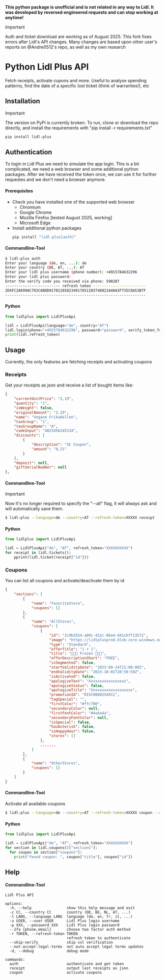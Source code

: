 **This python package is unofficial and is not related in any way to Lidl. It was developed by reversed engineered requests and can stop working at anytime!**

> [!IMPORTANT]
> Auth and ticket download are working as of August 2025. This fork fixes errors after Lidl's API changes.
> Many changes are based upon other user's reports on @Andre0512's repo, as well as my own research


# Python Lidl Plus API

Fetch receipts, activate cupons and more. Useful to analyse spending patterns, find the date of a specific lost ticket (think of warranties!), etc
## Installation
> [!IMPORTANT]
> The version on PyPi is currently broken. To run, clone or download the repo directly, and install the requirements with "pip install -r requirements.txt"

```bash
pip install lidl-plus
```

## Authentication
To login in Lidl Plus we need to simulate the app login.
This is a bit complicated, we need a web browser and some additional python packages.
After we have received the token once, we can use it for further requestes and we don't need a browser anymore.

#### Prerequisites
* Check you have installed one of the supported web browser
  - Chromium
  - Google Chrome
  - Mozilla Firefox [tested August 2025, working]
  - Microsoft Edge
* Install additional python packages
  ```bash
  pip install "lidl-plus[auth]"
  ```
#### Commandline-Tool
```bash
$ lidl-plus auth
Enter your language (de, en, ...): de
Enter your country (DE, AT, ...): AT
Enter your lidl plus username (phone number): +4915784632296
Enter your lidl plus password:
Enter the verify code you received via phone: 590287
------------------------- refresh token ------------------------
2D4FC2A699AC703CAB8D017012658234917651203746021A4AA3F735C8A53B7F
----------------------------------------------------------------
```

#### Python
```python
from lidlplus import LidlPlusApi

lidl = LidlPlusApi(language="de", country="AT")
lidl.login(phone="+4915784632296", password="password", verify_token_func=lambda: input("Insert code: "))
print(lidl.refresh_token)
```
## Usage
Currently, the only features are fetching receipts and activating coupons
### Receipts

Get your receipts as json and receive a list of bought items like:
```json
{
    "currentUnitPrice": "2,19",
    "quantity": "1",
    "isWeight": false,
    "originalAmount": "2,19",
    "name": "Vegane Frikadellen",
    "taxGroup": "1",
    "taxGroupName": "A",
    "codeInput": "4023456245134",
    "discounts": [
        {
            "description": "5€ Coupon",
            "amount": "0,21"
        }
    ],
    "deposit": null,
    "giftSerialNumber": null
},
```

#### Commandline-Tool
> [!IMPORTANT]
> Now it's no longer required to specify the "--all" flag, it will always ask and will automatically save them. 
```bash
$ lidl-plus --language=de --country=AT --refresh-token=XXXXX receipt
```

#### Python
```python
from lidlplus import LidlPlusApi

lidl = LidlPlusApi("de", "AT", refresh_token="XXXXXXXXXX")
for receipt in lidl.tickets():
    pprint(lidl.ticket(receipt["id"]))
```

### Coupons

You can list all coupons and activate/deactivate them by id
```json
{
    "sections": [
        {
            "name": "FavoriteStore",
            "coupons": []
        },
        {
            "name": "AllStores",
            "coupons": [
                {
                    "id": "2c9b3554-a09c-412c-8be4-d41cbff13572",
                    "image": "https://lidlplusprod.blob.core.windows.net/images/coupons/LT/IDISC0000254911.png?t=1695452076",
                    "type": "Standard",
                    "offerTitle": "1 + 1",
                    "title": "👨🏻‍🍳 Frozen 👨🏻‍🍳",
                    "offerDescriptionShort": "FREE",
                    "isSegmented": false,
                    "startValidityDate": "2023-09-24T21:00:00Z",
                    "endValidityDate": "2023-10-01T20:59:59Z",
                    "isActivated": false,
                    "apologizeText": "Xxxxxxxxxxxxxxxxx",
                    "apologizeStatus": false,
                    "apologizeTitle": "Xxxxxxxxxxxxxxxxxxx",
                    "promotionId": "DISC0000254911",
                    "tagSpecial": "",
                    "firstColor": "#ffc700",
                    "secondaryColor": null,
                    "firstFontColor": "#4a4a4a",
                    "secondaryFontColor": null,
                    "isSpecial": false,
                    "hasAsterisk": false,
                    "isHappyHour": false,
                    "stores": []
                },
                .......
            ]
        },
        {
            "name": "OtherStores",
            "coupons": []
        }
    ]
}
```

#### Commandline-Tool

Activate all available coupons

```bash
$ lidl-plus --language=de --country=AT --refresh-token=XXXXX coupon --all
```

#### Python
```python
from lidlplus import LidlPlusApi

lidl = LidlPlusApi("de", "AT", refresh_token="XXXXXXXXXX")
for section in lidl.coupons()["sections"]:
  for coupon in section["coupons"]:
    print("found coupon: ", coupon["title"], coupon["id"])
```

## Help
#### Commandline-Tool
```commandline
Lidl Plus API

options:
  -h, --help                show this help message and exit
  -c CC, --country CC       country (DE, BE, NL, AT, ...)
  -l LANG, --language LANG  language (de, en, fr, it, ...)
  -u USER, --user USER      Lidl Plus login username
  -p XXX, --password XXX    Lidl Plus login password
  --2fa {phone,email}       choose two factor auth method
  -r TOKEN, --refresh-token TOKEN
                            refresh token to authenticate
  --skip-verify             skip ssl verification
  --not-accept-legal-terms  not auto accept legal terms updates
  -d, --debug               debug mode

commands:
  auth                      authenticate and get token
  receipt                   output last receipts as json
  coupon                    activate coupons
```


